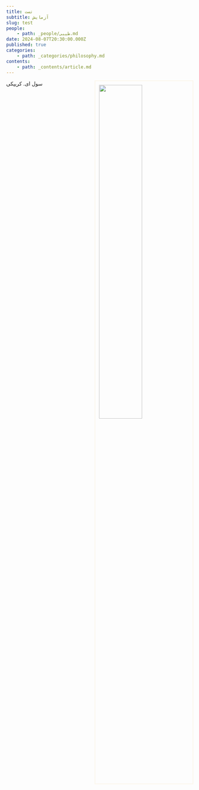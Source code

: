 ```yaml
---
title: تست
subtitle: آزمایش
slug: test
people: 
    - path: _people/طیبی.md
date: 2024-08-07T20:30:00.000Z
published: true
categories: 
    - path: _categories/philosophy.md
contents: 
    - path: _contents/article.md
---
```



<img src="https://assets.tina.io/b6b0cb5c-4b1b-43f4-9bea-8d6867c09320/Philosophers/Kripke,%20Saul/05-Kripke-1.jpg" alt=""  style="float:right;width:48%;height:48%;border: 2px solid #fcf6eb; padding: 10px;">


سول ای. کریپکی



